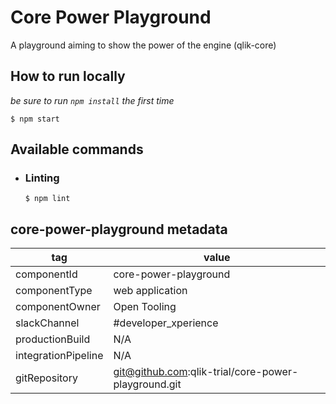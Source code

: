 # Core Power Playground
A playground aiming to show the power of the engine (qlik-core)


## How to run locally

_be sure to run `npm install` the first time_

```
$ npm start
```

## Available commands

* ### Linting
  ```
  $ npm lint
  ```

## core-power-playground metadata
| tag | value |
|--------|--------|
| componentId | core-power-playground |
| componentType | web application |
| componentOwner | Open Tooling |
| slackChannel | #developer_xperience |
| productionBuild | N/A |
| integrationPipeline | N/A |
| gitRepository | git@github.com:qlik-trial/core-power-playground.git |
